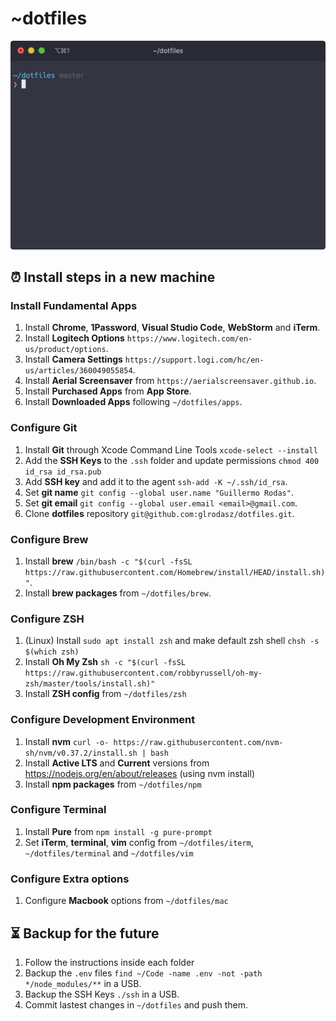 # ~dotfiles
<img src="iterm.png" alt="iterm" width="600">

## ⏰ Install steps in a new machine

### Install Fundamental Apps
1. Install **Chrome**, **1Password**, **Visual Studio Code**, **WebStorm** and **iTerm**.
1. Install **Logitech Options** `https://www.logitech.com/en-us/product/options`.
1. Install **Camera Settings** `https://support.logi.com/hc/en-us/articles/360049055854`.
1. Install **Aerial Screensaver** from `https://aerialscreensaver.github.io`.
1. Install **Purchased Apps** from **App Store**.
1. Install **Downloaded Apps** following `~/dotfiles/apps`.

### Configure Git
1. Install **Git** through Xcode Command Line Tools `xcode-select --install`
1. Add the **SSH Keys** to the `.ssh` folder and update permissions `chmod 400 id_rsa id_rsa.pub`
1. Add **SSH key** and add it to the agent `ssh-add -K ~/.ssh/id_rsa`.
1. Set **git name** `git config --global user.name "Guillermo Rodas"`.
1. Set **git email** `git config --global user.email <email>@gmail.com`.
1. Clone **dotfiles** repository `git@github.com:glrodasz/dotfiles.git`.

### Configure Brew
1. Install **brew** `/bin/bash -c "$(curl -fsSL https://raw.githubusercontent.com/Homebrew/install/HEAD/install.sh)"`.
1. Install **brew packages** from `~/dotfiles/brew`.

### Configure ZSH
1. (Linux) Install `sudo apt install zsh` and make default zsh shell `chsh -s $(which zsh)`
1. Install **Oh My Zsh** `sh -c "$(curl -fsSL https://raw.githubusercontent.com/robbyrussell/oh-my-zsh/master/tools/install.sh)"`
1. Install **ZSH config** from `~/dotfiles/zsh`

### Configure Development Environment
1. Install **nvm** `curl -o- https://raw.githubusercontent.com/nvm-sh/nvm/v0.37.2/install.sh | bash`
1. Install **Active LTS** and **Current** versions from https://nodejs.org/en/about/releases (using nvm install)
1. Install **npm packages** from `~/dotfiles/npm`

### Configure Terminal
1. Install **Pure** from `npm install -g pure-prompt`
1. Set **iTerm**, **terminal**, **vim** config from `~/dotfiles/iterm`, `~/dotfiles/terminal` and `~/dotfiles/vim`

### Configure Extra options
1. Configure **Macbook** options from `~/dotfiles/mac`

## ⏳ Backup for the future
1. Follow the instructions inside each folder
1. Backup the `.env` files `find ~/Code -name .env -not -path */node_modules/**` in a USB.
1. Backup the SSH Keys `./ssh` in a USB.
1. Commit lastest changes in `~/dotfiles` and push them.
